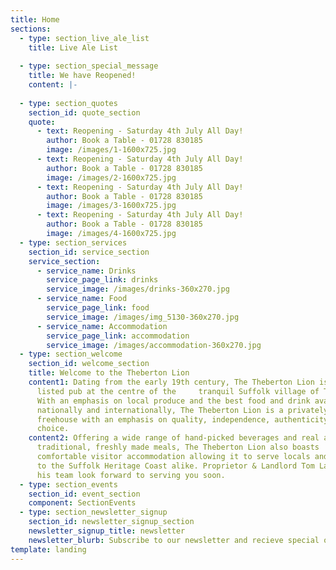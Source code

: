 ```yaml
---
title: Home
sections:
  - type: section_live_ale_list
    title: Live Ale List
    
  - type: section_special_message
    title: We have Reopened!
    content: |-
      
  - type: section_quotes
    section_id: quote_section
    quote:
      - text: Reopening - Saturday 4th July All Day!
        author: Book a Table - 01728 830185
        image: /images/1-1600x725.jpg
      - text: Reopening - Saturday 4th July All Day!
        author: Book a Table - 01728 830185
        image: /images/2-1600x725.jpg
      - text: Reopening - Saturday 4th July All Day!
        author: Book a Table - 01728 830185
        image: /images/3-1600x725.jpg
      - text: Reopening - Saturday 4th July All Day!
        author: Book a Table - 01728 830185
        image: /images/4-1600x725.jpg
  - type: section_services
    section_id: service_section
    service_section:
      - service_name: Drinks
        service_page_link: drinks
        service_image: /images/drinks-360x270.jpg
      - service_name: Food
        service_page_link: food
        service_image: /images/img_5130-360x270.jpg
      - service_name: Accommodation
        service_page_link: accommodation
        service_image: /images/accommodation-360x270.jpg
  - type: section_welcome
    section_id: welcome_section
    title: Welcome to the Theberton Lion
    content1: Dating from the early 19th century, The Theberton Lion is a Grade II
      listed pub at the centre of the     tranquil Suffolk village of Theberton.
      With an emphasis on local produce and the best food and drink available
      nationally and internationally, The Theberton Lion is a privately run
      freehouse with an emphasis on quality, independence, authenticity and
      choice.
    content2: Offering a wide range of hand-picked beverages and real ales alongside
      traditional, freshly made meals, The Theberton Lion also boasts
      comfortable visitor accommodation allowing it to serve locals and visitors
      to the Suffolk Heritage Coast alike. Proprietor & Landlord Tom Lagden and
      his team look forward to serving you soon.
  - type: section_events
    section_id: event_section
    component: SectionEvents
  - type: section_newsletter_signup
    section_id: newsletter_signup_section
    newsletter_signup_title: newsletter
    newsletter_blurb: Subscribe to our newsletter and recieve special offers and discounts
template: landing
---
```

